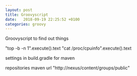 ```yaml
---
layout: post
title: Groovyscript
date:   2018-09-19 22:25:52 +0100
categories: groovy
---
```

Groovyscript to find out things

\"top -b -n 1\".execute().text \"cat /proc/cpuinfo\".execute().text

settings in build.gradle for maven

repositories maven url \"http://nexus/content/groups/public\"
